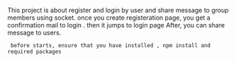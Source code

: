 This project is about register and login by user and share message to group members using socket.
     once you create registeration page, you get a confirmation mail to login . then it jumps to login page
      After, you can share message to users. 
     
     
     before starts, ensure that you have installed , npm install and required packages
     
